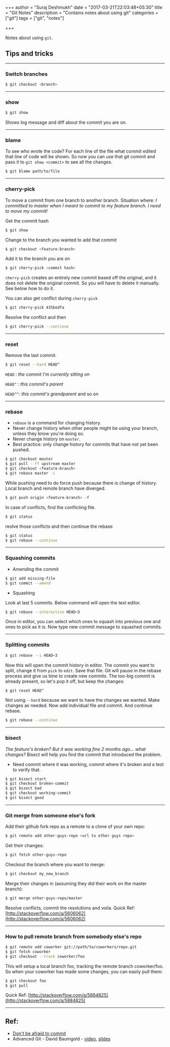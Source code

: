 +++
author = "Suraj Deshmukh"
date = "2017-03-21T22:03:48+05:30"
title = "Git Notes"
description = "Contains notes about using git"
categories = ["git"]
tags = ["git", "notes"]

+++

Notes about using `git`.

## Tips and tricks

---

### Switch branches

  ```bash
  $ git checkout <branch>
  ```
---

### show

  ```bash
  $ git show
  ```

  Shows log message and diff about the commit you are on.

---

### blame

  To see who wrote the code? For each line of the file what commit edited that line of code will be shown. So now you can use that git commit and pass it to `git show <commit>` to see all the changes.

  ```bash
  $ git blame path/to/file
  ```
---

### cherry-pick

  To move a commit from one branch to another branch. Situation where: *I committed to master when I meant to commit to my feature branch. I need to move my commit!*

  Get the commit hash
  ```bash
  $ git show
  ```

  Change to the branch you wanted to add that commit
  ```bash
  $ git checkout <feature-branch>
  ```

  Add it to the branch you are on
  ```bash
  $ git cherry-pick <commit hash>
  ```

  `cherry-pick` creates an entirely new commit based off the original, and it does not delete the original commit. So you will have to delete it manually. See below how to do it.

  You can also get conflict during `cherry-pick`

  ```bash
  $ git cherry-pick 435bedfa
  ```

  Resolve the conflict and then
  ```bash
  $ git cherry-pick --continue
  ```
---

### reset

  Remove the last commit.

  ```bash
  $ git reset --hard HEAD^
  ```

  `HEAD`  : *the commit I'm currently sitting on*
  
  `HEAD^` : *this commit's parent*
  
  `HEAD^^`: *this commit's grandparent* and so on

---

### rebase

  - `rebase` is a command for changing history.
  - Never change history when other people might be using your branch, unless they know you're doing so.
  - Never change history on `master`.
  - Best practice: only change history for commits that have not yet been pushed.

  ```bash
  $ git checkout master
  $ git pull --ff upstream master
  $ git checkout <feature-branch>
  $ git rebase master -i
  ```

  While pushing need to do force push because there is change of history. Local branch and remote branch have diverged.
  ```bash
  $ git push origin <feature-branch> -f
  ```

  In case of conflicts, find the conflicting file.
  ```bash
  $ git status
  ```

  reolve those conflicts and then continue the rebase
  ```bash
  $ git status
  $ git rebase --continue
  ```
---
  
### Squashing commits

  - Amending the commit

  ```bash
  $ git add missing-file
  $ git commit --amend
  ```

  - Squashing

  Look at last 5 commits. Below command will open the text editor.

  ```bash
  $ git rebase --interactive HEAD~5
  ```

  Once in editor, you can select which ones to squash into previous one and ones to pick as it is. Now type new commit message to squashed commits.

---

### Splitting commits

  ```bash
  $ git rebase --i HEAD~3
  ```
  Now this will open the commit history in editor. The commit you want to split, change it from `pick` to `edit`. Save that file. Git will pause in the rebase process and give us time to create new commits.
  The too-big commit is already present, so let's pop it off, but keep the changes:

  ```bash
  $ git reset HEAD^
  ```
  Not using `--hard` because we want to have the changes we wanted. Make changes as needed. Now add individual file and commit. And continue rebase.

  ```bash
  $ git rebase --continue
  ```
---

### bisect

  *The feature's broken? But it was working fine 2 months ago... what changes?* Bisect will help you find the commit that introduced the problem.

  - Need commit where it was working, commit where it's broken and a test to verify that.

  ```bash
  $ git bisect start
  $ git checkout broken-commit
  $ git bisect bad
  $ git checkout working-commit
  $ git bisect good
  ```
---

### Git merge from someone else's fork

  Add their github fork repo as a remote to a clone of your own repo:

  ```bash
  $ git remote add other-guys-repo <url to other guys repo>
  ```
  Get their changes:

  ```bash
  $ git fetch other-guys-repo
  ```

  Checkout the branch where you want to merge:

  ```bash
  $ git checkout my_new_branch
  ```

  Merge their changes in (assuming they did their work on the master branch):

  ```bash
  $ git merge other-guys-repo/master
  ```

  Resolve conflicts, commit the resolutions and voila.
  Quick Ref: [http://stackoverflow.com/a/5606062](http://stackoverflow.com/a/5606062)

---

### How to pull remote branch from somebody else's repo

  ```bash
  $ git remote add coworker git://path/to/coworkers/repo.git
  $ git fetch coworker
  $ git checkout --track coworker/foo
  ```

  This will setup a local branch foo, tracking the remote branch coworker/foo. So when your coworker has made some changes, you can easily pull them:

  ```bash
  $ git checkout foo
  $ git pull
  ```

  Quick Ref: [http://stackoverflow.com/a/5884825](http://stackoverflow.com/a/5884825)

---

## Ref:

  - [Don't be afraid to commit](https://dont-be-afraid-to-commit.readthedocs.io/en/latest/)
  - Advanced Git - David Baumgold - [video](https://www.youtube.com/watch?v=4EOZvow1mk4), [slides](https://speakerdeck.com/singingwolfboy/advanced-git)
